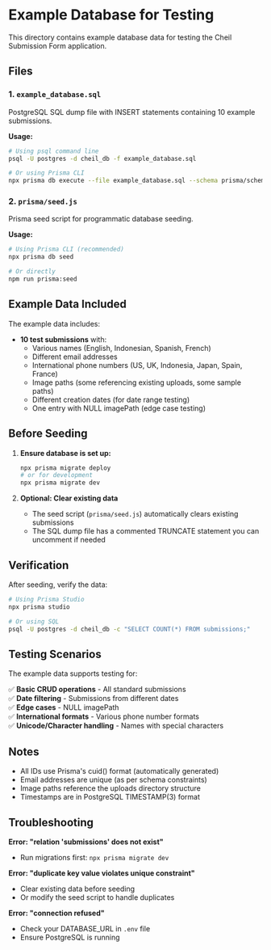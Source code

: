 # Example Database for Testing

This directory contains example database data for testing the Cheil Submission Form application.

## Files

### 1. `example_database.sql`
PostgreSQL SQL dump file with INSERT statements containing 10 example submissions.

**Usage:**
```bash
# Using psql command line
psql -U postgres -d cheil_db -f example_database.sql

# Or using Prisma CLI
npx prisma db execute --file example_database.sql --schema prisma/schema.prisma
```

### 2. `prisma/seed.js`
Prisma seed script for programmatic database seeding.

**Usage:**
```bash
# Using Prisma CLI (recommended)
npx prisma db seed

# Or directly
npm run prisma:seed
```

## Example Data Included

The example data includes:

- **10 test submissions** with:
  - Various names (English, Indonesian, Spanish, French)
  - Different email addresses
  - International phone numbers (US, UK, Indonesia, Japan, Spain, France)
  - Image paths (some referencing existing uploads, some sample paths)
  - Different creation dates (for date range testing)
  - One entry with NULL imagePath (edge case testing)

## Before Seeding

1. **Ensure database is set up:**
   ```bash
   npx prisma migrate deploy
   # or for development
   npx prisma migrate dev
   ```

2. **Optional: Clear existing data**
   - The seed script (`prisma/seed.js`) automatically clears existing submissions
   - The SQL dump file has a commented TRUNCATE statement you can uncomment if needed

## Verification

After seeding, verify the data:

```bash
# Using Prisma Studio
npx prisma studio

# Or using SQL
psql -U postgres -d cheil_db -c "SELECT COUNT(*) FROM submissions;"
```

## Testing Scenarios

The example data supports testing for:

✅ **Basic CRUD operations** - All standard submissions  
✅ **Date filtering** - Submissions from different dates  
✅ **Edge cases** - NULL imagePath  
✅ **International formats** - Various phone number formats  
✅ **Unicode/Character handling** - Names with special characters  

## Notes

- All IDs use Prisma's cuid() format (automatically generated)
- Email addresses are unique (as per schema constraints)
- Image paths reference the uploads directory structure
- Timestamps are in PostgreSQL TIMESTAMP(3) format

## Troubleshooting

**Error: "relation 'submissions' does not exist"**
- Run migrations first: `npx prisma migrate dev`

**Error: "duplicate key value violates unique constraint"**
- Clear existing data before seeding
- Or modify the seed script to handle duplicates

**Error: "connection refused"**
- Check your DATABASE_URL in `.env` file
- Ensure PostgreSQL is running


